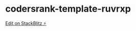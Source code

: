 # codersrank-template-ruvrxp

[Edit on StackBlitz ⚡️](https://stackblitz.com/edit/codersrank-template-ruvrxp)